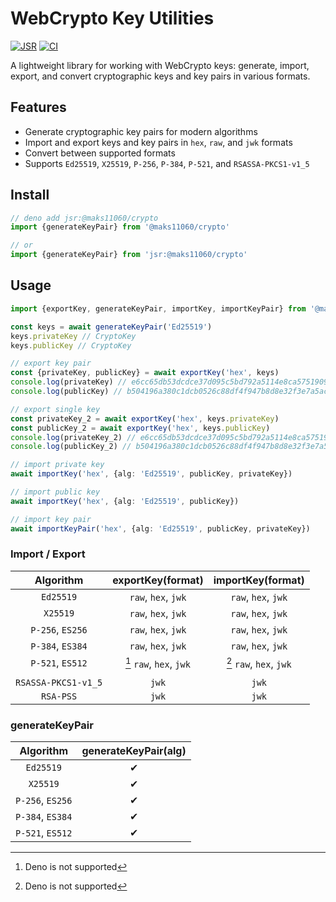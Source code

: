 # WebCrypto Key Utilities

[![JSR][JSR badge]][JSR]
[![CI](https://github.com/MAKS11060/crypto/actions/workflows/ci.yml/badge.svg)](https://github.com/MAKS11060/crypto/actions/workflows/ci.yml)

[JSR]: https://jsr.io/@maks11060/crypto
[JSR badge]: https://jsr.io/badges/@maks11060/crypto

A lightweight library for working with WebCrypto keys: generate, import, export, and convert cryptographic keys and key
pairs in various formats.

## Features

- Generate cryptographic key pairs for modern algorithms
- Import and export keys and key pairs in `hex`, `raw`, and `jwk` formats
- Convert between supported formats
- Supports `Ed25519`, `X25519`, `P-256`, `P-384`, `P-521`, and `RSASSA-PKCS1-v1_5`

## Install

```ts
// deno add jsr:@maks11060/crypto
import {generateKeyPair} from '@maks11060/crypto'

// or
import {generateKeyPair} from 'jsr:@maks11060/crypto'
```

## Usage

```ts
import {exportKey, generateKeyPair, importKey, importKeyPair} from '@maks11060/crypto'

const keys = await generateKeyPair('Ed25519')
keys.privateKey // CryptoKey
keys.publicKey // CryptoKey

// export key pair
const {privateKey, publicKey} = await exportKey('hex', keys)
console.log(privateKey) // e6cc65db53dcdce37d095c5bd792a5114e8ca575190979dfaea1afa6da1daef9
console.log(publicKey) // b504196a380c1dcb0526c88df4f947b8d8e32f3e7a5ac57d852f439fc4fc80bc

// export single key
const privateKey_2 = await exportKey('hex', keys.privateKey)
const publicKey_2 = await exportKey('hex', keys.publicKey)
console.log(privateKey_2) // e6cc65db53dcdce37d095c5bd792a5114e8ca575190979dfaea1afa6da1daef9
console.log(publicKey_2) // b504196a380c1dcb0526c88df4f947b8d8e32f3e7a5ac57d852f439fc4fc80bc

// import private key
await importKey('hex', {alg: 'Ed25519', publicKey, privateKey})

// import public key
await importKey('hex', {alg: 'Ed25519', publicKey})

// import key pair
await importKeyPair('hex', {alg: 'Ed25519', publicKey, privateKey})
```

### Import / Export

|      Algorithm      |    exportKey(format)     |    importKey(format)     |
| :-----------------: | :----------------------: | :----------------------: |
|      `Ed25519`      |   `raw`, `hex`, `jwk`    |   `raw`, `hex`, `jwk`    |
|      `X25519`       |   `raw`, `hex`, `jwk`    |   `raw`, `hex`, `jwk`    |
|  `P-256`, `ES256`   |   `raw`, `hex`, `jwk`    |   `raw`, `hex`, `jwk`    |
|  `P-384`, `ES384`   |   `raw`, `hex`, `jwk`    |   `raw`, `hex`, `jwk`    |
|  `P-521`, `ES512`   | [^1] `raw`, `hex`, `jwk` | [^1] `raw`, `hex`, `jwk` |
|                     |                          |                          |
| `RSASSA-PKCS1-v1_5` |          `jwk`           |          `jwk`           |
|      `RSA-PSS`      |          `jwk`           |          `jwk`           |

### generateKeyPair

|    Algorithm     | generateKeyPair(alg) |
| :--------------: | :------------------: |
|    `Ed25519`     |          ✔           |
|     `X25519`     |          ✔           |
| `P-256`, `ES256` |          ✔           |
| `P-384`, `ES384` |          ✔           |
| `P-521`, `ES512` |          ✔           |

[^1]: Deno is not supported
